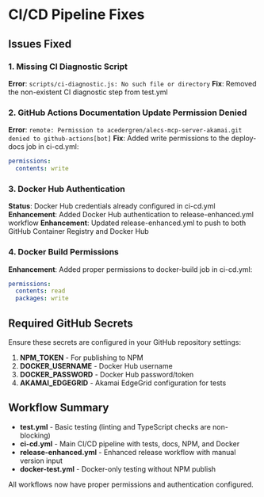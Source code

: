 # CI/CD Pipeline Fixes

## Issues Fixed

### 1. Missing CI Diagnostic Script
**Error**: `scripts/ci-diagnostic.js: No such file or directory`
**Fix**: Removed the non-existent CI diagnostic step from test.yml

### 2. GitHub Actions Documentation Update Permission Denied
**Error**: `remote: Permission to acedergren/alecs-mcp-server-akamai.git denied to github-actions[bot]`
**Fix**: Added write permissions to the deploy-docs job in ci-cd.yml:
```yaml
permissions:
  contents: write
```

### 3. Docker Hub Authentication
**Status**: Docker Hub credentials already configured in ci-cd.yml
**Enhancement**: Added Docker Hub authentication to release-enhanced.yml workflow
**Enhancement**: Updated release-enhanced.yml to push to both GitHub Container Registry and Docker Hub

### 4. Docker Build Permissions
**Enhancement**: Added proper permissions to docker-build job in ci-cd.yml:
```yaml
permissions:
  contents: read
  packages: write
```

## Required GitHub Secrets

Ensure these secrets are configured in your GitHub repository settings:

1. **NPM_TOKEN** - For publishing to NPM
2. **DOCKER_USERNAME** - Docker Hub username
3. **DOCKER_PASSWORD** - Docker Hub password/token
4. **AKAMAI_EDGEGRID** - Akamai EdgeGrid configuration for tests

## Workflow Summary

- **test.yml** - Basic testing (linting and TypeScript checks are non-blocking)
- **ci-cd.yml** - Main CI/CD pipeline with tests, docs, NPM, and Docker
- **release-enhanced.yml** - Enhanced release workflow with manual version input
- **docker-test.yml** - Docker-only testing without NPM publish

All workflows now have proper permissions and authentication configured.